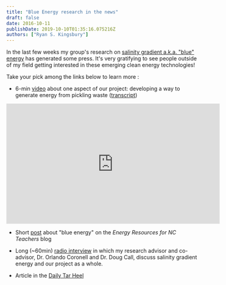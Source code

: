 ```yaml
---
title: "Blue Energy research in the news"
draft: false
date: 2016-10-11
publishDate: 2019-10-10T01:35:16.075216Z
authors: ["Ryan S. Kingsbury"]
---
```


In the last few weeks my group's research on [salinity gradient a.k.a. "blue" energy](../untapped-clean-energy/) has generated some press. It's very gratifying to see people outside of my field getting interested in these emerging clean energy technologies!

Take your pick among the links below to learn more :

* 6-min [video](https://www.youtube.com/watch?v=_Jgp4OvqFK8) about one aspect of our project: developing a way to generate energy from pickling waste ([transcript](https://www.northcarolina.edu/news/2016/09/Pickle-Power-UNC-System-Researchers-Believe-Pickle-Waste-Will-Generate-Electricity?utm_source=VCR+List%3A+All&utm_campaign=1f9ec1294c-Inside_Research_Newsletter_September_2019_15_2016&utm_medium=email&utm_term=0_d0e103a6bc-1f9ec1294c-36818221))

<div style="text-align:center">
<iframe width="560" height="315" src="https://www.youtube.com/embed/_Jgp4OvqFK8" frameborder="0" allowfullscreen></iframe></div>

* Short [post](https://alternativeenergyatunc.wordpress.com/2016/10/06/what-do-pickles-have-to-do-with-generating-electricity/) about "blue energy" on the *Energy Resources for NC Teachers* blog

* Long (~60min) [radio interview](https://radioinvivo.org/2016/02/03/salinity-gradient-energy/) in which my research advisor and co-advisor, Dr. Orlando Coronell and Dr. Doug Call, discuss salinity gradient energy and our project as a whole.

* Article in the [Daily Tar Heel](http://www.dailytarheel.com/article/2016/10/pickle-technology-to-revolutionize-nc-power)
